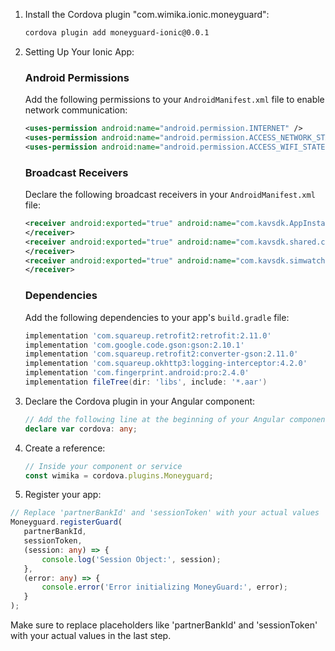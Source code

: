 1. Install the Cordova plugin "com.wimika.ionic.moneyguard":

    ```bash
    cordova plugin add moneyguard-ionic@0.0.1
    ```

2. Setting Up Your Ionic App:

    ### Android Permissions

    Add the following permissions to your `AndroidManifest.xml` file to enable network communication:

    ```xml
    <uses-permission android:name="android.permission.INTERNET" />
    <uses-permission android:name="android.permission.ACCESS_NETWORK_STATE" />
    <uses-permission android:name="android.permission.ACCESS_WIFI_STATE" />
    ```

    ### Broadcast Receivers

    Declare the following broadcast receivers in your `AndroidManifest.xml` file:

    ```xml
    <receiver android:exported="true" android:name="com.kavsdk.AppInstallationReceiver">
    </receiver>
    <receiver android:exported="true" android:name="com.kavsdk.shared.cellmon.SMSReceiver">
    </receiver>
    <receiver android:exported="true" android:name="com.kavsdk.simwatch.generic.SimStateChangedBroadcastReceiver">
    </receiver>
    ```

    ### Dependencies

    Add the following dependencies to your app's `build.gradle` file:

    ```gradle
    implementation 'com.squareup.retrofit2:retrofit:2.11.0'
    implementation 'com.google.code.gson:gson:2.10.1'
    implementation 'com.squareup.retrofit2:converter-gson:2.11.0'
    implementation 'com.squareup.okhttp3:logging-interceptor:4.2.0'
    implementation 'com.fingerprint.android:pro:2.4.0'
    implementation fileTree(dir: 'libs', include: '*.aar')
    ```

3. Declare the Cordova plugin in your Angular component:

    ```typescript
    // Add the following line at the beginning of your Angular component
    declare var cordova: any;
    ```

4. Create a reference:

    ```typescript
    // Inside your component or service
    const wimika = cordova.plugins.Moneyguard;
    ```

5. Register your app:

```typescript
// Replace 'partnerBankId' and 'sessionToken' with your actual values
Moneyguard.registerGuard(
   partnerBankId,
   sessionToken,
   (session: any) => {
       console.log('Session Object:', session);
   },
   (error: any) => {
       console.error('Error initializing MoneyGuard:', error);
   }
);
```

Make sure to replace placeholders like 'partnerBankId' and 'sessionToken' with your actual values in the last step.
